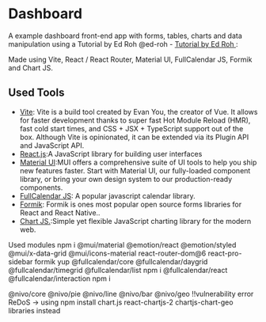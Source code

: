  # Dashboard

A example dashboard front-end app with forms, tables, charts and data manipulation using a Tutorial by Ed Roh @ed-roh -  [ Tutorial by Ed Roh ](https://www.youtube.com/watch?v=wYpCWwD1oz0):

Made using Vite, React / React Router, Material UI, FullCalendar JS, Formik and Chart JS.

## Used Tools

- [Vite](https://vitejs.dev/): Vite is a build tool created by Evan You, the creator of Vue. It allows for faster development thanks to super fast Hot Module Reload (HMR), fast cold start times, and CSS + JSX + TypeScript support out of the box. Although Vite is opinionated, it can be extended via its Plugin API and JavaScript API.
- [React.js](https://reactjs.org/):A JavaScript library for building user interfaces
- [Material UI](https://mui.com/):MUI offers a comprehensive suite of UI tools to help you ship new features faster. Start with Material UI, our fully-loaded component library, or bring your own design system to our production-ready components.
- [FullCalendar JS](https://fullcalendar.io/): A popular javascript calendar library.
- [Formik](https://formik.org/): Formik is ones most popular open source forms libraries for React and React Native..
- [Chart JS.](https://www.chartjs.org/):Simple yet flexible JavaScript charting library for the modern web.


 
 Used modules
 npm i @mui/material @emotion/react @emotion/styled @mui/x-data-grid @mui/icons-material react-router-dom@6 react-pro-sidebar formik yup @fullcalendar/core @fullcalendar/daygrid @fullcalendar/timegrid @fullcalendar/list 
 npm i @fullcalendar/react @fullcalendar/interaction npm i 

 @nivo/core @nivo/pie @nivo/line @nivo/bar @nivo/geo !!vulnerability error ReDoS -> using npm install chart.js react-chartjs-2 chartjs-chart-geo libraries instead 




